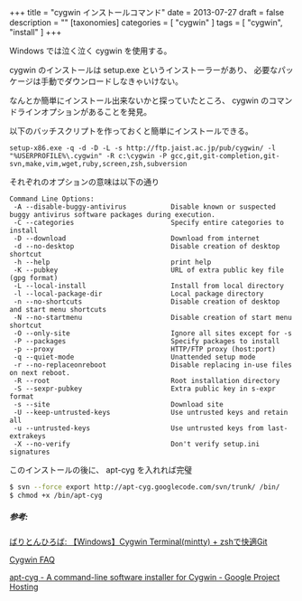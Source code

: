 +++
title = "cygwin インストールコマンド"
date = 2013-07-27
draft = false
description = ""
[taxonomies]
categories = [ "cygwin" ]
tags = [ "cygwin", "install" ]
+++

Windows では泣く泣く cygwin を使用する。

cygwin のインストールは setup.exe というインストーラーがあり、
必要なパッケージは手動でダウンロードしなきゃいけない。

なんとか簡単にインストール出来ないかと探っていたところ、 cygwin
のコマンドラインオプションがあることを発見。

以下のバッチスクリプトを作っておくと簡単にインストールできる。

```dos
setup-x86.exe -q -d -D -L -s http://ftp.jaist.ac.jp/pub/cygwin/ -l "%USERPROFILE%\.cygwin" -R c:\cygwin -P gcc,git,git-completion,git-svn,make,vim,wget,ruby,screen,zsh,subversion
```
<!-- more -->

それぞれのオプションの意味は以下の通り

```dos
Command Line Options:
 -A --disable-buggy-antivirus           Disable known or suspected buggy antivirus software packages during execution.
 -C --categories                        Specify entire categories to install
 -D --download                          Download from internet
 -d --no-desktop                        Disable creation of desktop shortcut
 -h --help                              print help
 -K --pubkey                            URL of extra public key file (gpg format)
 -L --local-install                     Install from local directory
 -l --local-package-dir                 Local package directory
 -n --no-shortcuts                      Disable creation of desktop and start menu shortcuts
 -N --no-startmenu                      Disable creation of start menu shortcut
 -O --only-site                         Ignore all sites except for -s
 -P --packages                          Specify packages to install
 -p --proxy                             HTTP/FTP proxy (host:port)
 -q --quiet-mode                        Unattended setup mode
 -r --no-replaceonreboot                Disable replacing in-use files on next reboot.
 -R --root                              Root installation directory
 -S --sexpr-pubkey                      Extra public key in s-expr format
 -s --site                              Download site
 -U --keep-untrusted-keys               Use untrusted keys and retain all
 -u --untrusted-keys                    Use untrusted keys from last-extrakeys
 -X --no-verify                         Don't verify setup.ini signatures
```

このインストールの後に、 apt-cyg を入れれば完璧

```sh
$ svn --force export http://apt-cyg.googlecode.com/svn/trunk/ /bin/
$ chmod +x /bin/apt-cyg
```

##### 参考:

[ばりとんひろば: 【Windows】Cygwin Terminal(mintty) + zshで快適Git](http://dd0125.blogspot.jp/2013/02/windows-cygwin-terminalmintty-zsh-git.html)

[Cygwin FAQ](http://cygwin.com/faq/faq.html#faq.setup.cli)

[apt-cyg - A command-line software installer for Cygwin - Google Project Hosting](http://code.google.com/p/apt-cyg/)
